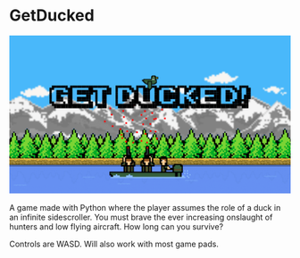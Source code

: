 # GetDucked

![](img/splash.png)

A game made with Python where the player assumes the role of a duck in an infinite sidescroller. You must brave the ever increasing onslaught of hunters and low flying aircraft. How long can you survive?

Controls are WASD. Will also work with most game pads.
